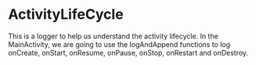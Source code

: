 # ActivityLifeCycle
This is a logger to help us understand the activity lifecycle. In the MainActivity, we are going to use the logAndAppend functions to log onCreate, onStart, onResume, onPause, onStop, onRestart and onDestroy.
